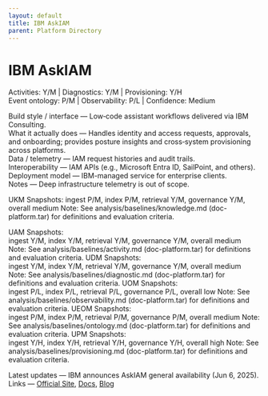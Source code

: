 ```yaml
---
layout: default
title: IBM AskIAM
parent: Platform Directory
---
```


# IBM AskIAM

Activities: Y/M | Diagnostics: Y/M | Provisioning: Y/H  
Event ontology: P/M | Observability: P/L | Confidence: Medium

Build style / interface — Low‑code assistant workflows delivered via IBM Consulting.  
What it actually does — Handles identity and access requests, approvals, and onboarding; provides posture insights and cross‑system provisioning across platforms.  
Data / telemetry — IAM request histories and audit trails.  
Interoperability — IAM APIs (e.g., Microsoft Entra ID, SailPoint, and others).  
Deployment model — IBM-managed service for enterprise clients.  
Notes — Deep infrastructure telemetry is out of scope.

UKM Snapshots: 
ingest P/M, index P/M, retrieval Y/M, governance Y/M, overall medium
Note:   See analysis/baselines/knowledge.md (doc-platform.tar) for definitions and evaluation criteria.

UAM Snapshots:   
ingest Y/M, index Y/M, retrieval Y/M, governance Y/M, overall medium
Note:   See analysis/baselines/activity.md (doc-platform.tar) for definitions and evaluation criteria.
UDM Snapshots:   
ingest Y/M, index Y/M, retrieval Y/M, governance Y/M, overall medium
Note:   See analysis/baselines/diagnostic.md (doc-platform.tar) for definitions and evaluation criteria.
UOM Snapshots:   
ingest P/L, index P/L, retrieval P/L, governance P/L, overall low
Note:   See analysis/baselines/observability.md (doc-platform.tar) for definitions and evaluation criteria.
UEOM Snapshots:   
ingest P/M, index P/M, retrieval P/M, governance P/M, overall medium
Note:   See analysis/baselines/ontology.md (doc-platform.tar) for definitions and evaluation criteria.
UPM Snapshots:   
ingest Y/H, index Y/H, retrieval Y/H, governance Y/H, overall high
Note:   See analysis/baselines/provisioning.md (doc-platform.tar) for definitions and evaluation criteria.

Latest updates — IBM announces AskIAM general availability (Jun 6, 2025).
Links — [Official Site](https://www.ibm.com/services/identity-access-management), [Docs](https://newsroom.ibm.com/blog-askiam-ibms-new-agentic-ai-for-identity-and-access-management), [Blog](https://newsroom.ibm.com/index.php?item=2326&s=34222)
